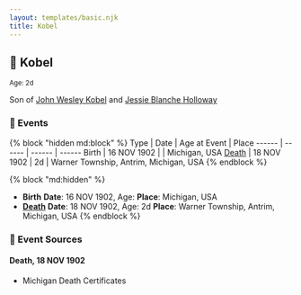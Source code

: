 ```yaml
---
layout: templates/basic.njk
title: Kobel
---
```

## 🔵 Kobel
<small>Age: 2d</small>

Son of [John Wesley Kobel](/people/2/24649136) and [Jessie Blanche Holloway](/people/2/29242864)

### 📆 Events

{% block "hidden md:block" %}
Type | Date | Age at Event | Place
------ | ------ | ------ | ------
Birth | 16 NOV 1902 |  | Michigan, USA
[Death](#event-event-3) | 18 NOV 1902 | 2d | Warner Township, Antrim, Michigan, USA
{% endblock %}

{% block "md:hidden" %}
- **Birth**
**Date**: 16 NOV 1902, Age:
**Place**: Michigan, USA
- **[Death](#event-event-3)**
**Date**: 18 NOV 1902, Age: 2d
**Place**: Warner Township, Antrim, Michigan, USA
{% endblock %}

### 📰 Event Sources

#### <a id="event-event-3"></a> Death, 18 NOV 1902
* Michigan Death Certificates
